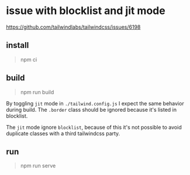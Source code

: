 # issue with blocklist and jit mode

https://github.com/tailwindlabs/tailwindcss/issues/6198

## install

> npm ci

## build

> npm run build


By toggling `jit` mode in `./tailwind.config.js` I expect the same behavior during build.
The `.border` class should be ignored because it's listed in blocklist.

The `jit` mode ignore `blocklist`, because of this it's not possible to avoid duplicate classes with a third tailwindcss party.


## run

> npm run serve
